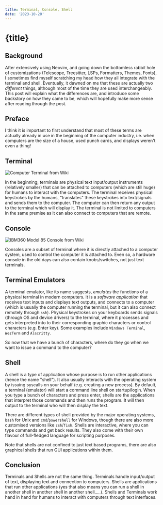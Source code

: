 ```yaml
---
title: Terminal, Console, Shell
date: '2023-10-20'
---
```


# {title}

## Background

After extensively using Neovim, and going down the bottomless rabbit hole of customizations (Telescope, Treesitter, LSPs, Formatters, Themes, Fonts), I sometimes find myself scratching my head how they all integrate with the terminal and shell.
Eventually, it dawned on me that these are actually two _different_ things, although most of the time they are used interchangeably.
This post will explain what the differences are, and introduce some backstory on how they came to be, which will hopefully make more sense after reading through the post.

## Preface

I think it is important to first understand that most of these terms are actually already in use in the beginning of the computer industry, i.e. when computers are the size of a house, used punch cards, and displays weren't even a thing!

## Terminal

![Computer Terminal from Wiki](https://upload.wikimedia.org/wikipedia/commons/thumb/9/9f/DEC_VT100_terminal_transparent.png/592px-DEC_VT100_terminal_transparent.png 'A terminal')

In the beginning, terminals are physical text input/output instruments (relatively smaller) that can be attached to computers (which are still huge) for humans to interact with the computers.
The terminal receives physical keystrokes by the humans, "translates" these keystrokes into text/signals and sends them to the computer.
The computer can then return any output to the terminal which will display it.
The terminal is not limited to computers in the same premise as it can also connect to computers that are remote.

## Console

![IBM360 Model 85 Console from Wiki](https://upload.wikimedia.org/wikipedia/commons/thumb/1/1b/Supercomputer_NSA-IBM360_85.jpg/592px-Supercomputer_NSA-IBM360_85.jpg 'A console')

Consoles are a subset of terminal where it is directly attached to a computer system, used to control the computer it is attached to.
Even so, a hardware console in the old days can also contain knobs/switches, not just text terminals.

## Terminal Emulators

A terminal emulator, like its name suggests, _emulates_ the functions of a physical terminal in modern computers.
It is a _software application_ that receives text inputs and displays text outputs, and connects to a computer (which is usually the computer running the terminal, but it can also connect remotely through `ssh`).
Physical keystrokes on your keyboards sends signals (through OS and device drivers) to the terminal, where it processes and gets interpreted into to their corresponding graphic characters or control characters (e.g. Enter key).
Some examples include `Windows Terminal`, `WezTerm` and `Alacritty`.

So now that we have a bunch of characters, where do they go when we want to issue a command to the computer?

## Shell

A shell is a type of application whose purpose is to run other applications (hence the name "shell").
It also usually interacts with the operating system by issuing syscalls on your behalf (e.g. creating a new process).
By default, a terminal (emulator) will start a command line shell on startup/login.
When you type a bunch of characters and press enter, shells are the applications that interpret those commands and then runs the program.
It will then output to the terminal who will then display the text.

There are different types of shell provided by the major operating systems, `bash` for Unix and `cmd`/`powershell` for Windows, though there are also more customised versions like `zsh`/`fish`.
Shells are interactive, where you can type commands and get back results.
They also come with their own flavour of full-fledged language for scripting purposes.

Note that shells are not confined to just text based programs, there are also graphical shells that run GUI applications within them.

## Conclusion

Terminals and Shells are not the same thing.
Terminals handle input/output of text, displaying text and connection to computers.
Shells are applications that run other applications (yes that also means you can run a shell in another shell in another shell in another shell.....).
Shells and Terminals work hand in hand for humans to interact with computers through text interfaces.

